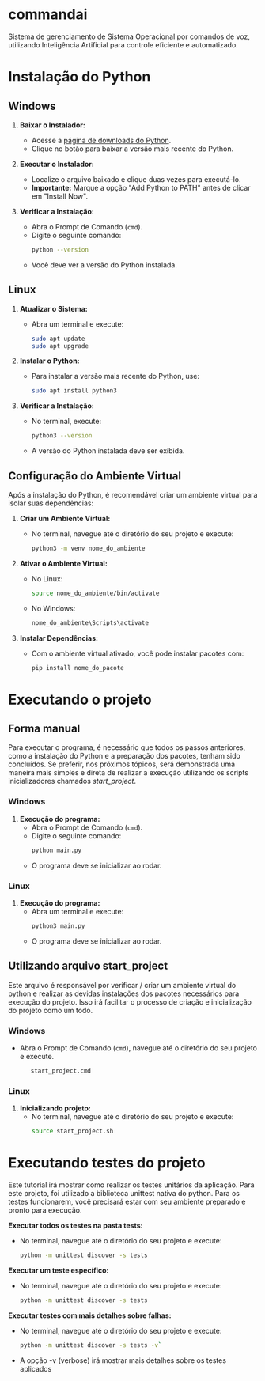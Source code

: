 # commandai
Sistema de gerenciamento de Sistema Operacional por comandos de voz, utilizando Inteligência Artificial para controle eficiente e automatizado.


# Instalação do Python

## Windows

1. **Baixar o Instalador:**
   - Acesse a [página de downloads do Python](https://www.python.org/downloads/).
   - Clique no botão para baixar a versão mais recente do Python.

2. **Executar o Instalador:**
   - Localize o arquivo baixado e clique duas vezes para executá-lo.
   - **Importante:** Marque a opção "Add Python to PATH" antes de clicar em "Install Now".

3. **Verificar a Instalação:**
   - Abra o Prompt de Comando (`cmd`).
   - Digite o seguinte comando:
     ```bash
     python --version
     ```
   - Você deve ver a versão do Python instalada.

## Linux

1. **Atualizar o Sistema:**
   - Abra um terminal e execute:
     ```bash
     sudo apt update
     sudo apt upgrade
     ```

2. **Instalar o Python:**
   - Para instalar a versão mais recente do Python, use:
     ```bash
     sudo apt install python3
     ```

3. **Verificar a Instalação:**
   - No terminal, execute:
     ```bash
     python3 --version
     ```
   - A versão do Python instalada deve ser exibida.

## Configuração do Ambiente Virtual

Após a instalação do Python, é recomendável criar um ambiente virtual para isolar suas dependências:

1. **Criar um Ambiente Virtual:**
   - No terminal, navegue até o diretório do seu projeto e execute:
     ```bash
     python3 -m venv nome_do_ambiente
     ```

2. **Ativar o Ambiente Virtual:**
   - No Linux:
     ```bash
     source nome_do_ambiente/bin/activate
     ```
   - No Windows:
     ```bash
     nome_do_ambiente\Scripts\activate
     ```

3. **Instalar Dependências:**
   - Com o ambiente virtual ativado, você pode instalar pacotes com:
     ```bash
     pip install nome_do_pacote
     ```

# Executando o projeto

## Forma manual
Para executar o programa, é necessário que todos os passos anteriores, como a instalação do Python e a preparação dos pacotes, tenham sido concluídos. Se preferir, nos próximos tópicos, será demonstrada uma maneira mais simples e direta de realizar a execução utilizando os scripts inicializadores chamados *start_project*.

### Windows

1. **Execução do programa:**
   - Abra o Prompt de Comando (`cmd`).
   - Digite o seguinte comando:
     ```bash
     python main.py
     ```
   - O programa deve se inicializar ao rodar.


### Linux

1. **Execução do programa:**
   - Abra um terminal e execute:
     ```bash
     python3 main.py
     ```
   - O programa deve se inicializar ao rodar.

## Utilizando arquivo start_project
Este arquivo é responsável por verificar / criar um ambiente virtual do python e realizar as devidas instalações dos pacotes necessários para execução do projeto. Isso irá facilitar o processo de criação e inicialização do projeto como um todo.


### Windows

- Abra o Prompt de Comando (`cmd`), navegue até o diretório do seu projeto e execute.
     ```bash
        start_project.cmd
     ```

### Linux

1. **Inicializando projeto:**
   - No terminal, navegue até o diretório do seu projeto e execute:
     ```bash
     source start_project.sh
     ```

# Executando testes do projeto

Este tutorial irá mostrar como realizar os testes unitários da aplicação. Para este projeto, foi utilizado a biblioteca unittest nativa do python. Para os testes funcionarem, você precisará estar com seu ambiente preparado e pronto para execução.

   **Executar todos os testes na pasta tests:**
   - No terminal, navegue até o diretório do seu projeto e execute:
     ```bash
     python -m unittest discover -s tests
     ```

   **Executar um teste específico:**
   - No terminal, navegue até o diretório do seu projeto e execute:
     ```bash
     python -m unittest discover -s tests
     ```

   **Executar testes com mais detalhes sobre falhas:**
   - No terminal, navegue até o diretório do seu projeto e execute:
     ```bash
     python -m unittest discover -s tests -v`
     ```
   - A opção -v (verbose) irá mostrar mais detalhes sobre os testes aplicados